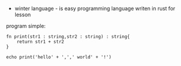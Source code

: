 - winter language - is  easy programming language writen in rust for lesson  

program simple:

```winter
fn print(str1 : string,str2 : string) : string{
    return str1 + str2
}

echo print('hello' + ',',' world' + '!')
```